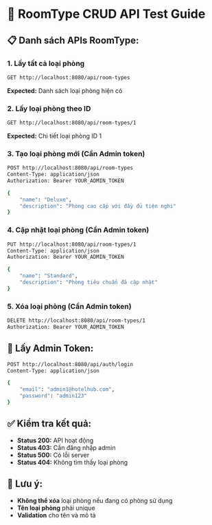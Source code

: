 # 🏨 RoomType CRUD API Test Guide

## 📋 **Danh sách APIs RoomType:**

### **1. Lấy tất cả loại phòng**
```bash
GET http://localhost:8080/api/room-types
```
**Expected:** Danh sách loại phòng hiện có

### **2. Lấy loại phòng theo ID**
```bash
GET http://localhost:8080/api/room-types/1
```
**Expected:** Chi tiết loại phòng ID 1

### **3. Tạo loại phòng mới (Cần Admin token)**
```bash
POST http://localhost:8080/api/room-types
Content-Type: application/json
Authorization: Bearer YOUR_ADMIN_TOKEN

{
    "name": "Deluxe",
    "description": "Phòng cao cấp với đầy đủ tiện nghi"
}
```

### **4. Cập nhật loại phòng (Cần Admin token)**
```bash
PUT http://localhost:8080/api/room-types/1
Content-Type: application/json
Authorization: Bearer YOUR_ADMIN_TOKEN

{
    "name": "Standard",
    "description": "Phòng tiêu chuẩn đã cập nhật"
}
```

### **5. Xóa loại phòng (Cần Admin token)**
```bash
DELETE http://localhost:8080/api/room-types/1
Authorization: Bearer YOUR_ADMIN_TOKEN
```

## 🔧 **Lấy Admin Token:**
```bash
POST http://localhost:8080/api/auth/login
Content-Type: application/json

{
    "email": "admin1@hotelhub.com",
    "password": "admin123"
}
```

## ✅ **Kiểm tra kết quả:**
- **Status 200:** API hoạt động
- **Status 403:** Cần đăng nhập admin
- **Status 500:** Có lỗi server
- **Status 404:** Không tìm thấy loại phòng

## 🚨 **Lưu ý:**
- **Không thể xóa** loại phòng nếu đang có phòng sử dụng
- **Tên loại phòng** phải unique
- **Validation** cho tên và mô tả

